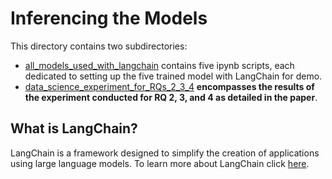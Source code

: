 # Inferencing the Models 

This directory contains two subdirectories:
- [all_models_used_with_langchain](https://github.com/REELICIT/reqbrain_rep_package/tree/94904b061acb24706c26e93a088ee48dc49ff80d/inferencing_all_trained_models/all_models_used_with_langchain) contains five ipynb scripts, each dedicated to setting up the five trained model with LangChain for demo.
- [data_science_experiment_for_RQs_2_3_4](https://github.com/REELICIT/reqbrain_rep_package/tree/94904b061acb24706c26e93a088ee48dc49ff80d/inferencing_all_trained_models/data_science_experiment_for_RQs_2_3_4) **encompasses the results of the experiment conducted for RQ 2, 3, and 4 as detailed in the paper**.


## What is LangChain?
LangChain is a framework designed to simplify the creation of applications using large language models. To learn more about LangChain click [here](https://python.langchain.com/docs/get_started/introduction).
